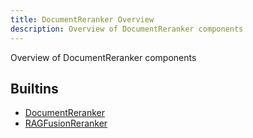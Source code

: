 ```yaml
---
title: DocumentReranker Overview
description: Overview of DocumentReranker components
---
```

Overview of DocumentReranker components
## Builtins
* [DocumentReranker](/docs/components/documentreranker/documentreranker/)
* [RAGFusionReranker](/docs/components/documentreranker/ragfusionreranker/)
